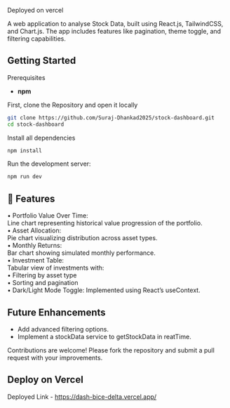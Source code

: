  
Deployed on vercel

A web application to analyse Stock Data, built using React.js, TailwindCSS, and Chart.js. The app includes features like pagination, theme toggle, and filtering capabilities.

## Getting Started
Prerequisites
- **npm**
 
First, clone the Repository and open it locally 
 ```bash
git clone https://github.com/Suraj-Dhankad2025/stock-dashboard.git
cd stock-dashboard
```
Install all dependencies
```bash
npm install
```
Run the development server:
```bash
npm run dev
```

## 🚀 Features
•	Portfolio Value Over Time: <br>
Line chart representing historical value progression of the portfolio.  <br>
	•	Asset Allocation: <br>
Pie chart visualizing distribution across asset types.  <br>
	•	Monthly Returns: <br>
Bar chart showing simulated monthly performance.  <br>
	•	Investment Table: <br>
Tabular view of investments with:  <br>
	•	Filtering by asset type  <br>
	•	Sorting and pagination <br>
	•	Dark/Light Mode Toggle: Implemented using React’s useContext. <br>
   
## Future Enhancements
 - Add advanced filtering options. <br>
 - Implement a stockData service to getStockData in reatTime.<br>

Contributions are welcome! Please fork the repository and submit a pull request with your improvements.

## Deploy on Vercel
Deployed Link - https://dash-bice-delta.vercel.app/ <br>
